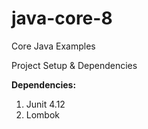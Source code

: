 # java-core-8
Core Java Examples

Project Setup & Dependencies

**Dependencies:** <br />
   1. Junit 4.12  <br />
   1. Lombok
